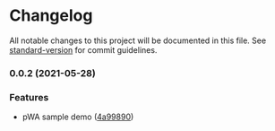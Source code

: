 # Changelog

All notable changes to this project will be documented in this file. See [standard-version](https://github.com/conventional-changelog/standard-version) for commit guidelines.

### 0.0.2 (2021-05-28)


### Features

* pWA sample demo ([4a99890](https://github.com/minhuaF/blog/commit/4a99890c51aa6026eb2b68618f2d6d7c4dd1da6c))
